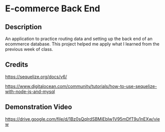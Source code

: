 # E-commerce Back End 

## Description
An application to practice routing data and setting up the back end of an ecommerce database. This project helped me apply what I learned from the previous week of class.

## Credits
https://sequelize.org/docs/v6/

https://www.digitalocean.com/community/tutorials/how-to-use-sequelize-with-node-js-and-mysql

## Demonstration Video
https://drive.google.com/file/d/1Bz0sQqIrdSBMiEbIw1V95mDfT9u1nEXw/view